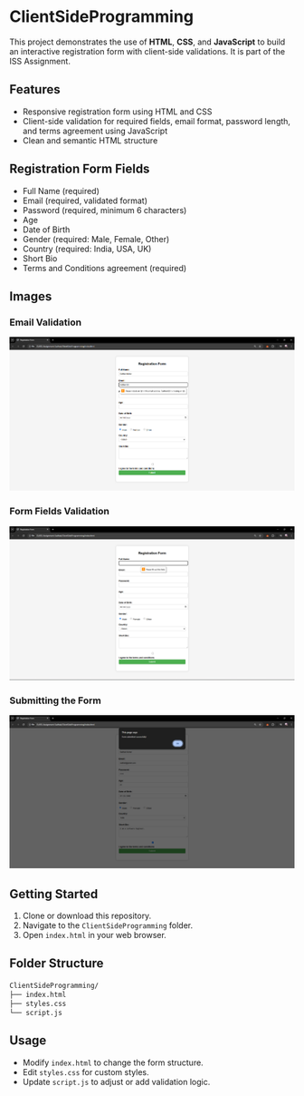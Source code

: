 # ClientSideProgramming

This project demonstrates the use of **HTML**, **CSS**, and **JavaScript** to build an interactive registration form with client-side validations. It is part of the ISS Assignment.

## Features

- Responsive registration form using HTML and CSS
- Client-side validation for required fields, email format, password length, and terms agreement using JavaScript
- Clean and semantic HTML structure

## Registration Form Fields

- Full Name (required)
- Email (required, validated format)
- Password (required, minimum 6 characters)
- Age
- Date of Birth
- Gender (required: Male, Female, Other)
- Country (required: India, USA, UK)
- Short Bio
- Terms and Conditions agreement (required)

## Images

### Email Validation
![Registration Form](assets/EmailValidation.png)
### Form Fields Validation
![Registration Form](assets/FormFieldsValidation.png)
### Submitting the Form
![Registration Form](assets/submit.png)

## Getting Started

1. Clone or download this repository.
2. Navigate to the `ClientSideProgramming` folder.
3. Open `index.html` in your web browser.

## Folder Structure

```
ClientSideProgramming/
├── index.html
├── styles.css
└── script.js
```

## Usage

- Modify `index.html` to change the form structure.
- Edit `styles.css` for custom styles.
- Update `script.js` to adjust or add validation logic.
